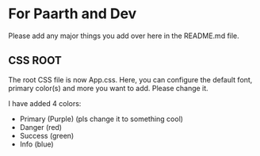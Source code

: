 # For Paarth and Dev

Please add any major things you add over here in the README.md file.

## CSS ROOT

The root CSS file is now App.css. Here, you can configure the default font, primary color(s) and more you want to add. Please change it.

I have added 4 colors:

- Primary (Purple) (pls change it to something cool)
- Danger (red)
- Success (green)
- Info (blue)
